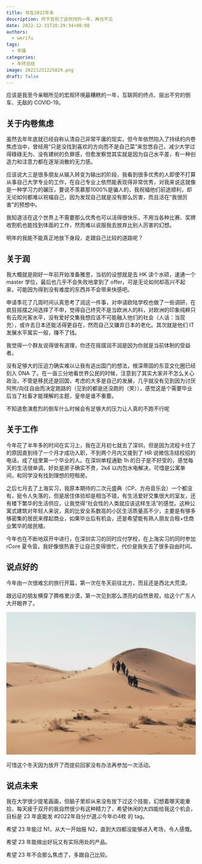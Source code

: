 ```yaml
---
title: 写在2022年末
description: 终于告别了这坎坷的一年，再也不见
date: 2022-12-31T20:29:34+08:00
authors:
  - werifu
tags:
  - 牢骚
categories:
  - 年终总结
image: 20221231225829.png
draft: false
---
```


应该是我至今亲眼所见的宏观环境最糟糕的一年，互联网的终点、层出不穷的倒车、无敌的 COVID-19。

## 关于内卷焦虑

虽然去年年底就已经自称认清自己非常平庸的现实，但今年依然陷入了持续的内卷焦虑当中，曾经用“只是没找到喜欢的方向而不是自己菜”来忽悠自己，减少大学过得碌碌无为、没有建树的负罪感，但愈发察觉其实就是因为自己水平差，有一种创造力和注意力都在逐渐消散的无力感。

应该说大三是很多朋友从输入转变为输出的阶段，我看到很多优秀的人即使不打算从事自己大学专业的工作，在自己专业上依然能表现得非常优秀，对我来说这就像是一种学习力的碾压，要说不羡慕那1000%是骗人的，我祝福他们前途顺利，却无论如何都难以祝福自己，因为发现自己就是没有那么厉害，而且活在“我很厉害”的预想中。

我知道活在这个世界上不需要那么优秀也可以活得很快乐，不用当各种比赛、奖牌收割机也能找到体面的工作，然而难以说服我去放弃比别人厉害的幻想。

明年的我能不能真正地放下身段，走跟自己比较的道路呢？

## 关于润

我大概就是刚好一年前开始准备雅思，当初的设想就是去 HK 读个水硕，速通一个 master 学位，最后也几乎不会失败地拿到了 offer，可是无论如何却高兴不起来，可能因为得到没有难度的东西并不会带来快感吧。

申请季花了几周时间认真思考了润这一件事，对申请欧陆学校也做了一些调研，在疯狂摇摆之间选择了不申，觉得自己终究不是当欧洲人的料，对欧洲的印象纯粹只有云观光客水平，没有爱好交集我想应该不可能融入他们的社会（人话：当现充），或许去日本还能活得更自在，然而自己又嫌弃日本的老化。其次就是他们 IT 发展水平属实一般，赚不了钱。

我觉得一个群友说得很有道理，你还在摇摆润不润是因为你就是当前体制的受益者。

没有足够大的压迫力确实难以让我有逃出国门的想法，根深蒂固的东亚文化圈已经刻入 DNA 了。在一亩三分地看世界公民的时候，注意到了其实大家并不怎么关心政治，不管是移民还是回国，考虑的大多是自己的发展，几乎就没有见到因为讨厌阿熊/向往自由而决定跑路的（见到的都是还没跑的（笑）），感觉这是个需要毕业后当了社畜才能理解的主题，皇帝是谁不重要。

不知道愈演愈烈的倒车什么时候会有足够大的压力让人真的不跑不行呢

## 关于工作

今年花了半年多的时间在实习上，我在正月初七就去了深圳，但是因为流程卡住了的原因直到待了一个月才成功入职，不到两个月内又接到了 HR 说微信冻结校招的电话，成了组里第一个毕业的人。在深圳单程通勤 1h 的日子是不好受的，感觉每天的生活很单调，好处是房子确实不贵，2k4 以内包水电解决，可惜是公寓单间，和同学没有找到理想的短租房。

之后七月去了上海实习，我原本期待的二次元盛典（CP、方舟音乐会）一个都没有，挺令人失落的，但是居住体验却是相当不错，有生活爱好交集很大的室友，还有楼下繁华的生活供应，让我觉得“社会性的人类就应该这样生活”的感觉。这种公寓式建筑对年轻人来说，真的比安全系数高的小区生活质量高不少，主要是有够多够密集的居民来撑起商业，如果毕业后有机会，还是希望能有熟人朋友合租+住商业繁华的居民楼。

今年也在不断地双开中进行，在深圳实习的同时应付学校，在上海实习的同时参加 rCore 夏令营，我好像很热衷于让自己变得很忙，代价是我失去了很多自由时间。

## 说点好的

今年由一次很难忘的旅行开篇，第一次在冬天前往北方，而且还是西北大荒漠。

跟远征的朋友横穿了腾格里沙漠，第一次见到那么漂亮的自然景观，给这个广东人大开眼界了。

![](desert.png)  

可惜这个冬天因为放开了而提前回家没有办法再参加一次活动。

## 说点未来

我在大学很少提笔画画，但脑子里却从来没有放下过这个技能，幻想着哪天能重拾，每天疲于双开的我自然很少有这种精力了，希望休闲的大四能给我这个机会，目标是 23 年底能发 #2022年自分が選ぶ今年の4枚 的 tag。

希望 23 年能过 N1，从大一开始报 N2，直到大四都没能够进入考场，令人感慨。

希望 23 年能做出好玩又有实际用处的产品。

希望 23 年不会那么焦虑了，多跟自己比较。
